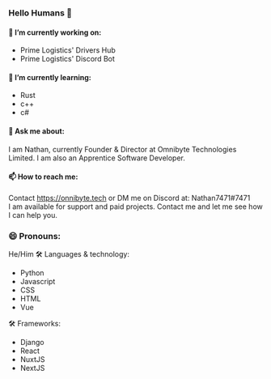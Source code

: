 ### Hello Humans 👋

#### 🔭 I’m currently working on:
- Prime Logistics' Drivers Hub
- Prime Logistics' Discord Bot
#### 🌱 I’m currently learning:
- Rust
- c++
- c#
#### 💬 Ask me about:
I am Nathan, currently Founder & Director at Omnibyte Technologies Limited. I am also an Apprentice Software Developer.
#### 📫 How to reach me:
Contact https://onnibyte.tech or DM me on Discord at: Nathan7471#7471  
I am available for support and paid projects. Contact me and let me see how I can help you.
### 😄 Pronouns: 
He/Him
🛠 Languages & technology:
- Python
- Javascript
- CSS
- HTML
- Vue

🛠 Frameworks:
- Django
- React
- NuxtJS
- NextJS
